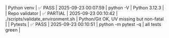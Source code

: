 | Python venv | ✅ PASS | 2025-09-23 00:07:59 | python -V | Python 3.12.3 |
| Repo validator | ✅ PARTIAL | 2025-09-23 00:10:42 | ./scripts/validate_environment.sh | Python/Git OK, UV missing but non-fatal |
| Pytests | ✅ PASS | 2025-09-23 00:10:51 | python -m pytest -q | all tests green |
